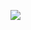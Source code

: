 
![](https://static.vecteezy.com/system/resources/previews/032/474/825/large_2x/large-language-model-icon-llm-icon-language-model-illustration-vector.jpg)
